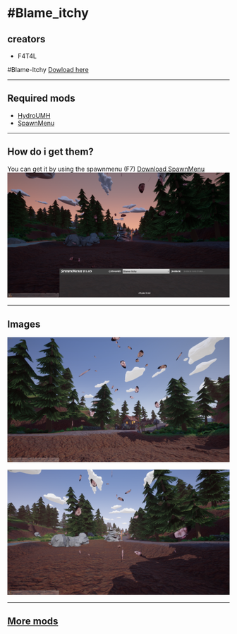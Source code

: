 # #Blame_itchy

## creators

- F4T4L

 #Blame-Itchy [Dowload here](https://github.com/Gamerkuipers/Hydroneer-Modding/raw/main/Blame_Itchy/500-Blame-Itchy_P.pak)

-------

## Required mods

- [HydroUMH](https://github.com/RHlNO/HydroneerModding/raw/main/Release%20Mods/501-HydroUMH_P.pak)
- [SpawnMenu](https://github.com/RHlNO/HydroneerModding/raw/main/Release%20Mods/500-SpawnMenu_P.pak)

-------

## How do i get them?

You can get it by using the spawnmenu (F7) [Download SpawnMenu](https://github.com/RHlNO/HydroneerModding/raw/main/Release%20Mods/500-SpawnMenu_P.pak)
![SpawnMenu](./img/SpawnMenu.png)

-------

## Images

![BlameItchy](./img/Blame_Itchy.png)

![BlameItchy](./img/Blame_Itchy1.png)

-------

## [More mods](../../../)
